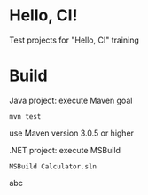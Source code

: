 Hello, CI!
=======

Test projects for "Hello, CI" training

Build
=======
Java project: execute Maven goal
```
mvn test
```
use Maven version 3.0.5 or higher

.NET project: execute MSBuild
```
MSBuild Calculator.sln
```


abc